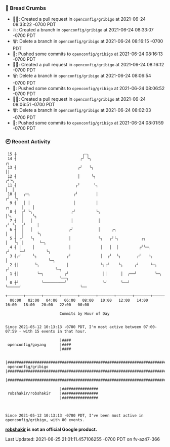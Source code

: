 ### 🍞 Bread Crumbs

 * ✍🏼: Created a pull request in `openconfig/gribigo` at 2021-06-24 08:33:22 -0700 PDT
 * 💥: Created a branch in `openconfig/gribigo` at 2021-06-24 08:33:07 -0700 PDT
 * 🗑: Delete a branch in `openconfig/gribigo` at 2021-06-24 08:16:15 -0700 PDT
 * 🚢: Pushed some commits to `openconfig/gribigo` at 2021-06-24 08:16:13 -0700 PDT
 * ✍🏼: Created a pull request in `openconfig/gribigo` at 2021-06-24 08:16:12 -0700 PDT
 * 🗑: Delete a branch in `openconfig/gribigo` at 2021-06-24 08:06:54 -0700 PDT
 * 🚢: Pushed some commits to `openconfig/gribigo` at 2021-06-24 08:06:52 -0700 PDT
 * ✍🏼: Created a pull request in `openconfig/gribigo` at 2021-06-24 08:06:51 -0700 PDT
 * 🗑: Delete a branch in `openconfig/gribigo` at 2021-06-24 08:02:03 -0700 PDT
 * 🚢: Pushed some commits to `openconfig/gribigo` at 2021-06-24 08:01:59 -0700 PDT

### 🕘 Recent Activity
```
 15 ┼                             ╭─╮
 14 ┤                            ╭╯ ╰╮                                                ╭╮
 13 ┤                           ╭╯   ╰╮                                               ││
 12 ┤                           │     ╰╮                                             ╭╯╰╮
 11 ┤                          ╭╯      ╰╮                                            │  │
 10 ┤   ╭─╮                   ╭╯        │                                           ╭╯  ╰╮
  9 ┤   │ │                   │         │                                    ╭╮     │    │
  8 ┤  ╭╯ ╰╮                 ╭╯         ╰╮                                   │╰╮    │    ╰╮
  7 ┤  │   │                 │           │                                  ╭╯ ╰╮  ╭╯     │
  6 ┤  │   │                ╭╯           │     ╭╮                           │   │  │      ╰╮
  5 ┤ ╭╯   ╰╮               │            ╰╮   ╭╯╰╮          ╭╮              │   ╰╮ │       ╰─╮
  4 ┤ │     │               │             │   │  │         ╭╯╰─╮           ╭╯    ╰─╯         ╰╮
  3 ┤╭╯     ╰╮             ╭╯             │  ╭╯  ╰╮       ╭╯   ╰╮          │                  ╰─╮
  2 ┤│       ╰╮            │              ╰╮╭╯    ╰╮     ╭╯     ╰─╮       ╭╯                    ╰─╮
  1 ┤│        ╰─╮         ╭╯               ││      │  ╭──╯        ╰─╮     │                       ╰──╮
  0 ┼╯          ╰─────────╯                ╰╯      ╰──╯             ╰─────╯                          ╰──
    +───────+───────+───────+───────+───────+───────+───────+───────+───────+───────+───────+───────+────
  00:00   02:00   04:00   06:00   08:00   10:00   12:00   14:00   16:00   18:00   20:00   22:00   00:00   

						Commits by Hour of Day


Since 2021-05-12 10:13:13 -0700 PDT, I'm most active between 07:00-07:59 - with 15 events in that hour.

```



```
                        |####
 openconfig/goyang      |####
                        |####

                        |################################################################################
 openconfig/gribigo     |################################################################################
                        |################################################################################

                        |################
 robshakir/robshakir    |################
                        |################



Since 2021-05-12 10:13:13 -0700 PDT, I've been most active in openconfig/gribigo, with 80 events.

```
**[robshakir](mailto:robjs@google.com) is not an official Google product.**


Last Updated: 2021-06-25 21:01:11.457106255 -0700 PDT on fv-az47-366

